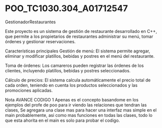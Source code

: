 # POO_TC1030.304_A01712547
GestionadorRestaurantes


Este proyecto es un sistema de gestión de restaurante desarrollado en C++, que permite a los propietarios de restaurantes administrar su menú, tomar órdenes y gestionar reservaciones. 


Características principales
Gestión de menú: El sistema permite agregar, eliminar y modificar platillos, bebidas y postres en el menú del restaurante.


Toma de órdenes: Los camareros pueden registrar las órdenes de los clientes, incluyendo platillos, bebidas y postres seleccionados.


Cálculo de precios: El sistema calcula automáticamente el precio total de cada orden, teniendo en cuenta los productos seleccionados y las promociones aplicadas.

Nota AVANCE CODIGO 1
Apenas es el concepto basandome en los ejemplos del profe de poo para ir viendo las relaciones que tendran las clases, Se agregara una clase mas para hacer una interfaz mas simple en el main probablemente, asi como mas funciones en todas las clases, todo lo que esta ahorita en el main es solo para probar el codigo.
